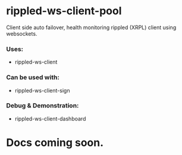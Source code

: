 # rippled-ws-client-pool

Client side auto failover, health monitoring rippled (XRPL) client using websockets.

### Uses:

 - rippled-ws-client

### Can be used with:

 - rippled-ws-client-sign

### Debug & Demonstration:

 - rippled-ws-client-dashboard

# Docs coming soon.